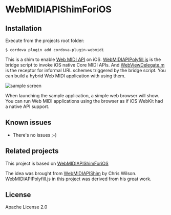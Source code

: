 WebMIDIAPIShimForiOS
====================
## Installation

Execute from the projects root folder:

    $ cordova plugin add cordova-plugin-webmidi

This is a shim to enable [Web MIDI API](http://www.w3.org/TR/webmidi/) on iOS. [WebMIDIAPIPolyfill.js](WebMIDIAPIPolyfill/WebMIDIAPIPolyfill.js) is the bridge script to invoke iOS native Core MIDI APIs. And [WebViewDelegate.m](WebMIDIAPIPolyfill/WebViewDelegate.m) is the receptor for informal URL schemes triggered by the bridge script. You can build a hybrid Web MIDI application with using them.

![sample screen](images/sample_screen.png)

When launching the sample application, a simple web browser will show. You can run Web MIDI applications using the browser as if iOS WebKit had a native API support.

Known issues
--------------------
* There's no issues ;-)

Related projects
--------------------
This project is based on [WebMIDIAPIShimForiOS](https://github.com/mizuhiki/WebMIDIAPIShimForiOS)

The idea was brought from [WebMIDIAPIShim](https://github.com/cwilso/WebMIDIAPIShim) by Chris Wilson. WebMIDIAPIPolyfill.js in this project was derived from his great work.

License
--------------------
Apache License 2.0
